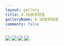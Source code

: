 ```yaml
---
layout: gallery
title: 8.16放学别走
galleryName: 8.16放学别走
comments: false
---
```


<style>
#l_main {
  max-width: calc(100% - 1 * 240px);
  padding-left: 0px;
  float: left;
  -webkit-box-ordinal-group: 2;
  -moz-box-ordinal-group: 2;
  -ms-flex-order: 2;
  -webkit-order: 2;
  order: 2;
}
#l_main.no_sidebar {
    width: 100%;
    padding-right: 0;
    margin: auto;
}
#bottom {
  display: none;
}
#post-body p {
  display:flex;
  flex-wrap: wrap;
}
#post-body p img {
  width: 48%;
  margin: 5px;
}
</style>

![](https://jsd.cdn.zzko.cn/gh/txw1314/blog-img@main/晚晚晚儿呀/2022/8.16放学别走/202210062115624.jpg)
![](https://jsd.cdn.zzko.cn/gh/txw1314/blog-img@main/晚晚晚儿呀/2022/8.16放学别走/202210062115623.jpg)
![](https://jsd.cdn.zzko.cn/gh/txw1314/blog-img@main/晚晚晚儿呀/2022/8.16放学别走/202210062115622.jpg)
![](https://jsd.cdn.zzko.cn/gh/txw1314/blog-img@main/晚晚晚儿呀/2022/8.16放学别走/202210062115621.jpg)
